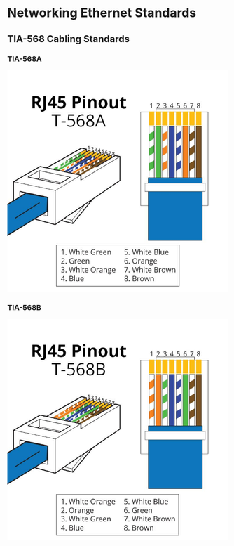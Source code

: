 # Networking Ethernet Standards

## TIA-568 Cabling Standards

### TIA-568A
![TIA-568A](docs/media/rj45-t568a.jpg "TIA-568A")

### TIA-568B
![TIA-568B](docs/media/rj45-t568b.jpg "TIA-568B")
